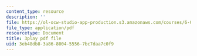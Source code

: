 ```yaml
---
content_type: resource
description: ''
file: https://ol-ocw-studio-app-production.s3.amazonaws.com/courses/6-006-introduction-to-algorithms-fall-2011/3eb48db83a86800455567bc7daa7c0f9_OQ5jsbhAv_M.pdf
file_type: application/pdf
resourcetype: Document
title: 3play pdf file
uid: 3eb48db8-3a86-8004-5556-7bc7daa7c0f9
---
```

